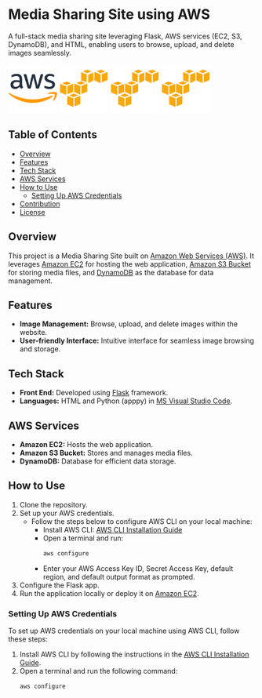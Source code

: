 # Media Sharing Site using AWS

A full-stack media sharing site leveraging Flask, AWS services (EC2, S3, DynamoDB), and HTML, enabling users to browse, upload, and delete images seamlessly.

<img src="https://raw.githubusercontent.com/devicons/devicon/master/icons/amazonwebservices/amazonwebservices-original-wordmark.svg" alt="AWS Logo" width="100" height="100"/> <img src="https://raw.githubusercontent.com/devicons/devicon/master/icons/amazonwebservices/amazonwebservices-original.svg" alt="Amazon EC2 Logo" width="100" height="100"/> <img src="https://raw.githubusercontent.com/devicons/devicon/master/icons/amazonwebservices/amazonwebservices-original.svg" alt="Amazon S3 Logo" width="100" height="100"/> <img src="https://raw.githubusercontent.com/devicons/devicon/master/icons/amazonwebservices/amazonwebservices-original.svg" alt="Amazon DynamoDB Logo" width="100" height="100"/>

## Table of Contents
- [Overview](#overview)
- [Features](#features)
- [Tech Stack](#tech-stack)
- [AWS Services](#aws-services)
- [How to Use](#how-to-use)
  - [Setting Up AWS Credentials](#setting-up-aws-credentials)
- [Contribution](#contribution)
- [License](#license)

## Overview
This project is a Media Sharing Site built on [Amazon Web Services (AWS)](https://aws.amazon.com/). It leverages [Amazon EC2](https://aws.amazon.com/ec2/) for hosting the web application, [Amazon S3 Bucket](https://aws.amazon.com/s3/) for storing media files, and [DynamoDB](https://aws.amazon.com/dynamodb/) as the database for data management.

## Features
- **Image Management:** Browse, upload, and delete images within the website.
- **User-friendly Interface:** Intuitive interface for seamless image browsing and storage.

## Tech Stack
- **Front End:** Developed using [Flask](https://palletsprojects.com/p/flask/) framework.
- **Languages:** HTML and Python (apppy) in [MS Visual Studio Code](https://code.visualstudio.com/).

## AWS Services
- **Amazon EC2:** Hosts the web application.
- **Amazon S3 Bucket:** Stores and manages media files.
- **DynamoDB:** Database for efficient data storage.

## How to Use
1. Clone the repository.
2. Set up your AWS credentials.
   - Follow the steps below to configure AWS CLI on your local machine:
     - Install AWS CLI: [AWS CLI Installation Guide](https://docs.aws.amazon.com/cli/latest/userguide/install-cliv2.html)
     - Open a terminal and run:
       ```bash
       aws configure
       ```
     - Enter your AWS Access Key ID, Secret Access Key, default region, and default output format as prompted.
3. Configure the Flask app.
4. Run the application locally or deploy it on [Amazon EC2](https://aws.amazon.com/ec2/).

### Setting Up AWS Credentials
To set up AWS credentials on your local machine using AWS CLI, follow these steps:
1. Install AWS CLI by following the instructions in the [AWS CLI Installation Guide](https://docs.aws.amazon.com/cli/latest/userguide/install-cliv2.html).
2. Open a terminal and run the following command:
   ```bash
   aws configure
